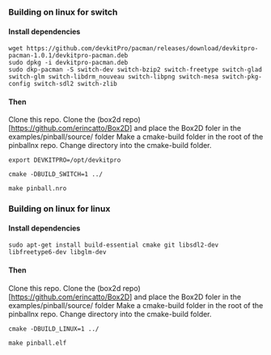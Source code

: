 ### Building on linux for switch
#### Install dependencies

    wget https://github.com/devkitPro/pacman/releases/download/devkitpro-pacman-1.0.1/devkitpro-pacman.deb  
    sudo dpkg -i devkitpro-pacman.deb
    sudo dkp-pacman -S switch-dev switch-bzip2 switch-freetype switch-glad switch-glm switch-libdrm_nouveau switch-libpng switch-mesa switch-pkg-config switch-sdl2 switch-zlib  
#### Then
Clone this repo.
Clone the (box2d repo)[https://github.com/erincatto/Box2D] and place the Box2D foler in the examples/pinball/source/ folder
Make a cmake-build folder in the root of the pinballnx repo. Change directory into the cmake-build folder.

    export DEVKITPRO=/opt/devkitpro  

    cmake -DBUILD_SWITCH=1 ../  

    make pinball.nro

### Building on linux for linux
#### Install dependencies

    sudo apt-get install build-essential cmake git libsdl2-dev libfreetype6-dev libglm-dev  

#### Then
Clone this repo.
Clone the (box2d repo)[https://github.com/erincatto/Box2D] and place the Box2D foler in the examples/pinball/source/ folder
Make a cmake-build folder in the root of the pinballnx repo. Change directory into the cmake-build folder.

    cmake -DBUILD_LINUX=1 ../

    make pinball.elf

